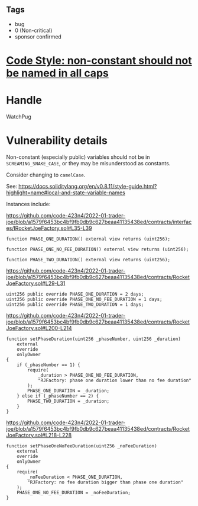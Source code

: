 ## Tags

- bug
- 0 (Non-critical)
- sponsor confirmed

# [Code Style: non-constant should not be named in all caps](https://github.com/code-423n4/2022-01-trader-joe-findings/issues/230) 

# Handle

WatchPug


# Vulnerability details

Non-constant (especially public) variables should not be in `SCREAMING_SNAKE_CASE`, or they may be misunderstood as constants.

Consider changing to `camelCase`.

See: https://docs.soliditylang.org/en/v0.8.11/style-guide.html?highlight=name#local-and-state-variable-names

Instances include:

https://github.com/code-423n4/2022-01-trader-joe/blob/a1579f6453bc4bf9fb0db9c627beaa41135438ed/contracts/interfaces/IRocketJoeFactory.sol#L35-L39

```solidity
function PHASE_ONE_DURATION() external view returns (uint256);

function PHASE_ONE_NO_FEE_DURATION() external view returns (uint256);

function PHASE_TWO_DURATION() external view returns (uint256);
```

https://github.com/code-423n4/2022-01-trader-joe/blob/a1579f6453bc4bf9fb0db9c627beaa41135438ed/contracts/RocketJoeFactory.sol#L29-L31

```solidity
uint256 public override PHASE_ONE_DURATION = 2 days;
uint256 public override PHASE_ONE_NO_FEE_DURATION = 1 days;
uint256 public override PHASE_TWO_DURATION = 1 days;
```

https://github.com/code-423n4/2022-01-trader-joe/blob/a1579f6453bc4bf9fb0db9c627beaa41135438ed/contracts/RocketJoeFactory.sol#L200-L214

```solidity
function setPhaseDuration(uint256 _phaseNumber, uint256 _duration)
    external
    override
    onlyOwner
{
    if (_phaseNumber == 1) {
        require(
            _duration > PHASE_ONE_NO_FEE_DURATION,
            "RJFactory: phase one duration lower than no fee duration"
        );
        PHASE_ONE_DURATION = _duration;
    } else if (_phaseNumber == 2) {
        PHASE_TWO_DURATION = _duration;
    }
}
```

https://github.com/code-423n4/2022-01-trader-joe/blob/a1579f6453bc4bf9fb0db9c627beaa41135438ed/contracts/RocketJoeFactory.sol#L218-L228

```solidity
function setPhaseOneNoFeeDuration(uint256 _noFeeDuration)
    external
    override
    onlyOwner
{
    require(
        _noFeeDuration < PHASE_ONE_DURATION,
        "RJFactory: no fee duration bigger than phase one duration"
    );
    PHASE_ONE_NO_FEE_DURATION = _noFeeDuration;
}
```

